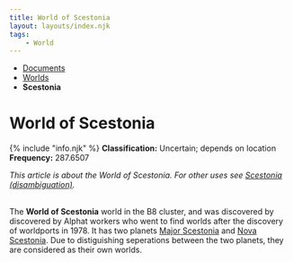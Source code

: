 ```yaml
---
title: World of Scestonia
layout: layouts/index.njk
tags:
    - World
---
```


<nav class="text-sm breadcrumbs mb-5">
    <ul>
        <li><a href="/docs">Documents</a></li>
        <li><a href="/docs/world">Worlds</a></li>
        <li><b>Scestonia</b></li>
    </ul>
</nav>
<div class="text-center"><h1>World of Scestonia</h1></div>

<div class="alert shadow-lg slate-color mb-5">
    <div>
        {% include "info.njk" %}
        <span>
            <b>Classification:</b> <span class="text-gray-700 dark:text-gray-300">Uncertain; depends on location</span><br>
            <b>Frequency:</b> 287.6507
        </span>
    </div>
</div>

<i>This article is about the World of Scestonia. For other uses see <a href="/docs/world/scestonia/disambig/">Scestonia (disambiguation)</a>.</i><br><br>

The **World of Scestonia** world in the B8 cluster, and was discovered by discovered by Alphat workers who went to find worlds after the discovery of worldports in 1978. It has two planets <a href="/docs/world/scestonia/major">Major Scestonia</a> and <a href="/docs/world/scestonia/nova">Nova Scestonia</a>. Due to distiguishing seperations between the two planets, they are considered as their own worlds.